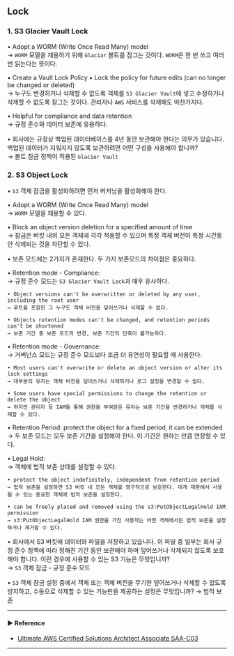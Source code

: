 ## Lock
### 1. S3 Glacier Vault Lock
• Adopt a WORM (Write Once Read Many) model  
→ `WORM` 모델을 채용하기 위해 `Glaciar` 볼트를 잠그는 것이다. `WORM`은 한 번 쓰고 여러 번 읽는다는 뜻이다.

• Create a Vault Lock Policy • Lock the policy for future edits (can no longer be changed or deleted)  
→ 누구도 변경하거나 삭제할 수 없도록 객체를 `S3 Glacier Vault`에 넣고 수정하거나 삭제할 수 없도록 잠그는 것이다. 관리자나 `AWS` 서비스를 삭제해도 마찬가지다.

• Helpful for compliance and data retention  
→ 규정 준수와 데이터 보존에 유용하다.

• 회사에는 규정상 백업된 데이터베이스를 4년 동안 보관해야 한다는 의무가 있습니다. 백업된 데이터가 지워지지 않도록 보관하려면 어떤 구성을 사용해야 합니까?  
→ 볼트 잠금 정책이 적용된 `Glacier Vault`

### 2. S3 Object Lock
• `S3` 객체 잠금을 활성화하려면 먼저 버저닝을 활성화해야 한다.

• Adopt a WORM (Write Once Read Many) model  
→ `WORM` 모델을 채용할 수 있다.

• Block an object version deletion for a specified amount of time  
→ 잠금은 버킷 내의 모든 객체에 각각 적용할 수 있으며 특정 객체 버전이 특정 시간동안 삭제되는 것을 차단할 수 있다.

• 보존 모드에는 2가지가 존재한다. 두 가지 보존모드의 차이점은 중요하다.

• Retention mode - Compliance:  
→ 규정 준수 모드는 `S3 Glacier Vault Lock`과 매우 유사하다.
~~~
• Object versions can't be overwritten or deleted by any user, including the root user
→ 루트를 포함한 그 누구도 객체 버전을 덮어쓰거나 삭제할 수 없다.

• Objects retention modes can't be changed, and retention periods can't be shortened
→ 보존 기간 중 보존 모드의 변경, 보존 기간의 단축이 불가능하다.  
~~~

• Retention mode - Governance:  
→ 거버넌스 모드는 규정 준수 모드보다 조금 더 유연성이 필요할 때 사용한다.
~~~
• Most users can't overwrite or delete an object version or alter its lock settings
→ 대부분의 유저는 객체 버전을 덮어쓰거나 삭제하거나 로그 설정을 변경할 수 없다. 

• Some users have special permissions to change the retention or delete the object
→ 하지만 관리자 등 IAM을 통해 권한을 부여받은 유저는 보존 기간을 변경하거나 객체를 삭제할 수 있다.
~~~

• Retention Period: protect the object for a fixed period, it can be extended  
→ 두 보존 모드는 모두 보존 기간을 설정해야 한다. 이 기간은 원하는 만큼 연장할 수 있다.

• Legal Hold:  
→ 객체에 법적 보존 상태를 설정할 수 있다. 
~~~
• protect the object indefinitely, independent from retention period
→ 법적 보존을 설정하면 S3 버킷 내 모든 객체를 영구적으로 보호한다. 대개 재판에서 사용될 수 있는 중요한 객체에 법적 보존을 설정한다.

• can be freely placed and removed using the s3:PutObjectLegalHold IAM permission
→ s3:PutObjectLegalHold IAM 권한을 가진 사용자는 어떤 객체에서든 법적 보존을 설정하거나 제거할 수 있다.
~~~

• 회사에서 S3 버킷에 데이터와 파일을 저장하고 있습니다. 이 파일 중 일부는 회사 규정 준수 정책에 따라 정해진 기간 동안 보관해야 하며 덮어쓰거나 삭제되지 않도록 보호해야 합니다. 이런 경우에 사용할 수 있는 S3 기능은 무엇입니까?  
→ `S3` 객체 잠금 - 규정 준수 모드

• `S3` 객체 잠금 설정 중에서 객체 또는 객체 버전을 무기한 덮어쓰거나 삭제할 수 없도록 방지하고, 수동으로 삭제할 수 있는 기능만을 제공하는 설정은 무엇입니까?
→ 법적 보존

---
#### ▶ Reference
- [Ultimate AWS Certified Solutions Architect Associate SAA-C03](https://www.udemy.com/course/aws-certified-solutions-architect-associate-saa-c03/)
---
